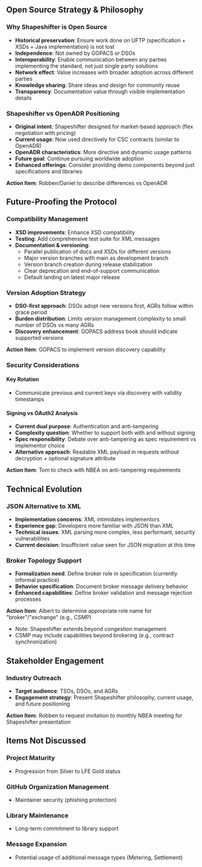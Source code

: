 ## **Open Source Strategy & Philosophy**

### **Why Shapeshifter is Open Source**
- **Historical preservation**: Ensure work done on UFTP (specification + XSDs + Java implementation) is not lost
- **Independence**: Not owned by GOPACS or DSOs
- **Interoperability**: Enable communication between any parties implementing the standard, not just single party solutions
- **Network effect**: Value increases with broader adoption across different parties
- **Knowledge sharing**: Share ideas and design for community reuse
- **Transparency**: Documentation value through visible implementation details

### **Shapeshifter vs OpenADR Positioning**
- **Original intent**: Shapeshifter designed for market-based approach (flex negotiation with pricing)
- **Current usage**: Now used directively for CSC contracts (similar to OpenADR)
- **OpenADR characteristics**: More directive and dynamic usage patterns
- **Future goal**: Continue pursuing worldwide adoption
- **Enhanced offerings**: Consider providing demo components beyond just specifications and libraries

**Action Item**: Robben/Daniel to describe differences vs OpenADR

## **Future-Proofing the Protocol**

### **Compatibility Management**
- **XSD improvements**: Enhance XSD compatibility
- **Testing**: Add comprehensive test suite for XML messages
- **Documentation & versioning**: 
  - Parallel publication of docs and XSDs for different versions
  - Major version branches with main as development branch
  - Version branch creation during release stabilization
  - Clear deprecation and end-of-support communication
  - Default landing on latest major release

### **Version Adoption Strategy**
- **DSO-first approach**: DSOs adopt new versions first, AGRs follow within grace period
- **Burden distribution**: Limits version management complexity to small number of DSOs vs many AGRs
- **Discovery enhancement**: GOPACS address book should indicate supported versions

**Action Item**: GOPACS to implement version discovery capability

### **Security Considerations**

#### **Key Rotation**
- Communicate previous and current keys via discovery with validity timestamps

#### **Signing vs OAuth2 Analysis**
- **Current dual purpose**: Authentication and anti-tampering
- **Complexity question**: Whether to support both with and without signing
- **Spec responsibility**: Debate over anti-tampering as spec requirement vs implementor choice
- **Alternative approach**: Readable XML payload in requests without decryption + optional signature attribute

**Action Item**: Tom to check with NBEA on anti-tampering requirements

## **Technical Evolution**

### **JSON Alternative to XML**
- **Implementation concerns**: XML intimidates implementors
- **Experience gap**: Developers more familiar with JSON than XML
- **Technical issues**: XML parsing more complex, less performant, security vulnerabilities
- **Current decision**: Insufficient value seen for JSON migration at this time

### **Broker Topology Support**
- **Formalization need**: Define broker role in specification (currently informal practice)
- **Behavior specification**: Document broker message delivery behavior
- **Enhanced capabilities**: Define broker validation and message rejection processes

**Action Item**: Albert to determine appropriate role name for "broker"/"exchange" (e.g., CSMP)
- Note: Shapeshifter extends beyond congestion management
- CSMP may include capabilities beyond brokering (e.g., contract synchronization)

## **Stakeholder Engagement**

### **Industry Outreach**
- **Target audience**: TSOs, DSOs, and AGRs
- **Engagement strategy**: Present Shapeshifter philosophy, current usage, and future positioning

**Action Item**: Robben to request invitation to monthly NBEA meeting for Shapeshifter presentation

## **Items Not Discussed**

### **Project Maturity**
- Progression from Silver to LFE Gold status

### **GitHub Organization Management**
- Maintainer security (phishing protection)

### **Library Maintenance**
- Long-term commitment to library support

### **Message Expansion**
- Potential usage of additional message types (Metering, Settlement)
